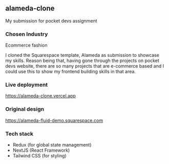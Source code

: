 ## alameda-clone

My submission for pocket devs assignment


### Chosen Industry

Ecommerce fashion

I cloned the Squarespace template, Alameda as submission to showcase my skills. Reason being that, having gone through the projects on pocket devs website, there are so many projects that are e-commerce based and I could use this to show my frontend building skills in that area.

### Live deployment

https://alameda-clone.vercel.app

### Original design

https://alameda-fluid-demo.squarespace.com


### Tech stack

- Redux (for global state management)
- NextJS (React Framework)
- Tailwind CSS (for styling)

